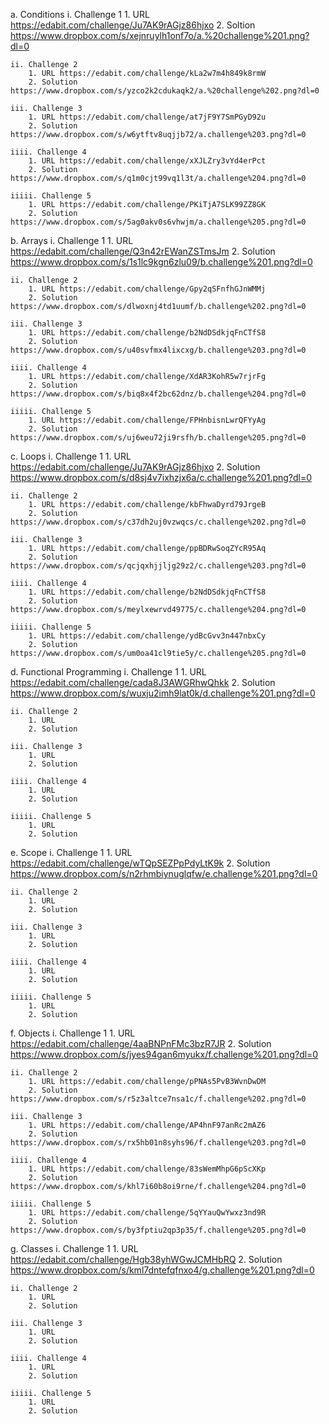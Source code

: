 a. Conditions
	i. Challenge 1
		1. URL https://edabit.com/challenge/Ju7AK9rAGjz86hjxo
		2. Soltion https://www.dropbox.com/s/xejnruylh1onf7o/a.%20challenge%201.png?dl=0

	ii. Challenge 2
		1. URL https://edabit.com/challenge/kLa2w7m4h849k8rmW
		2. Solution	 https://www.dropbox.com/s/yzco2k2cdukaqk2/a.%20challenge%202.png?dl=0

	iii. Challenge 3
		1. URL https://edabit.com/challenge/at7jF9Y7SmPGyD92u
		2. Solution		https://www.dropbox.com/s/w6ytftv8uqjjb72/a.challenge%203.png?dl=0

	iiii. Challenge 4
		1. URL https://edabit.com/challenge/xXJLZry3vYd4erPct
		2. Solution	  https://www.dropbox.com/s/q1m0cjt99vq1l3t/a.challenge%204.png?dl=0
		
	iiiii. Challenge 5
		1. URL https://edabit.com/challenge/PKiTjA7SLK99ZZ8GK
		2. Solution  https://www.dropbox.com/s/5ag0akv0s6vhwjm/a.challenge%205.png?dl=0
		
b. Arrays
	i. Challenge 1
		1. URL https://edabit.com/challenge/Q3n42rEWanZSTmsJm
		2. Solution https://www.dropbox.com/s/1s1lc9kgn6zlu09/b.challenge%201.png?dl=0

	ii. Challenge 2
		1. URL https://edabit.com/challenge/Gpy2qSFnfhGJnWMMj
		2. Solution	 https://www.dropbox.com/s/dlwoxnj4td1uumf/b.challenge%202.png?dl=0
		
	iii. Challenge 3
		1. URL https://edabit.com/challenge/b2NdDSdkjqFnCTfS8
		2. Solution	 https://www.dropbox.com/s/u40svfmx4lixcxg/b.challenge%203.png?dl=0
		
	iiii. Challenge 4
		1. URL https://edabit.com/challenge/XdAR3KohR5w7rjrFg
		2. Solution	 https://www.dropbox.com/s/biq8x4f2bc62dnz/b.challenge%204.png?dl=0
		
	iiiii. Challenge 5
		1. URL https://edabit.com/challenge/FPHnbisnLwrQFYyAg
		2. Solution https://www.dropbox.com/s/uj6weu72ji9rsfh/b.challenge%205.png?dl=0
		
c. Loops
	i. Challenge 1
		1. URL https://edabit.com/challenge/Ju7AK9rAGjz86hjxo
		2. Solution	 https://www.dropbox.com/s/d8sj4v7ixhzjx6a/c.challenge%201.png?dl=0

	ii. Challenge 2
		1. URL https://edabit.com/challenge/kbFhwaDyrd79JrgeB
		2. Solution	 https://www.dropbox.com/s/c37dh2uj0vzwqcs/c.challenge%202.png?dl=0
		
	iii. Challenge 3
		1. URL https://edabit.com/challenge/ppBDRwSoqZYcR95Aq
		2. Solution	 https://www.dropbox.com/s/qcjqxhjjljg29z2/c.challenge%203.png?dl=0
		
	iiii. Challenge 4
		1. URL https://edabit.com/challenge/b2NdDSdkjqFnCTfS8
		2. Solution	 https://www.dropbox.com/s/meylxewrvd49775/c.challenge%204.png?dl=0
		
	iiiii. Challenge 5
		1. URL https://edabit.com/challenge/ydBcGvv3n447nbxCy
		2. Solution	 https://www.dropbox.com/s/um0oa41cl9tie5y/c.challenge%205.png?dl=0

d. Functional Programming
	i. Challenge 1
		1. URL https://edabit.com/challenge/cada8J3AWGRhwQhkk
		2. Solution https://www.dropbox.com/s/wuxju2imh9lat0k/d.challenge%201.png?dl=0

	ii. Challenge 2
		1. URL
		2. Solution	
		
	iii. Challenge 3
		1. URL
		2. Solution	
		
	iiii. Challenge 4
		1. URL
		2. Solution	
		
	iiiii. Challenge 5
		1. URL
		2. Solution	

e. Scope
	i. Challenge 1
		1. URL https://edabit.com/challenge/wTQpSEZPpPdyLtK9k
		2. Solution	 https://www.dropbox.com/s/n2rhmbiynuglqfw/e.challenge%201.png?dl=0

	ii. Challenge 2
		1. URL
		2. Solution	
		
	iii. Challenge 3
		1. URL
		2. Solution	
		
	iiii. Challenge 4
		1. URL
		2. Solution	
		
	iiiii. Challenge 5
		1. URL
		2. Solution	

f. Objects
	i. Challenge 1
		1. URL https://edabit.com/challenge/4aaBNPnFMc3bzR7JR
		2. Solution	 https://www.dropbox.com/s/jyes94gan6myukx/f.challenge%201.png?dl=0

	ii. Challenge 2
		1. URL https://edabit.com/challenge/pPNAs5PvB3WvnDwDM
		2. Solution	 https://www.dropbox.com/s/r5z3altce7nsa1c/f.challenge%202.png?dl=0
		
	iii. Challenge 3
		1. URL https://edabit.com/challenge/AP4hnF97anRc2mAZ6
		2. Solution	 https://www.dropbox.com/s/rx5hb01n8syhs96/f.challenge%203.png?dl=0
		
	iiii. Challenge 4
		1. URL https://edabit.com/challenge/83sWemMhpG6pScXKp
		2. Solution	 https://www.dropbox.com/s/khl7i60b8oi9rne/f.challenge%204.png?dl=0
		
	iiiii. Challenge 5
		1. URL https://edabit.com/challenge/5qYYauQwYwxz3nd9R
		2. Solution		https://www.dropbox.com/s/by3fptiu2qp3p35/f.challenge%205.png?dl=0

g. Classes
	i. Challenge 1
		1. URL https://edabit.com/challenge/Hgb38yhWGwJCMHbRQ
		2. Solution	 https://www.dropbox.com/s/kml7dntefqfnxo4/g.challenge%201.png?dl=0

	ii. Challenge 2
		1. URL
		2. Solution	
		
	iii. Challenge 3
		1. URL
		2. Solution	
		
	iiii. Challenge 4
		1. URL
		2. Solution	
		
	iiiii. Challenge 5
		1. URL
		2. Solution																										